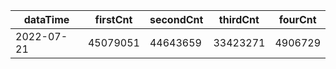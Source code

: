 |dataTime|firstCnt|secondCnt|thirdCnt|fourCnt|
|-|-|-|-|-|
|2022-07-21|45079051|44643659|33423271|4906729|